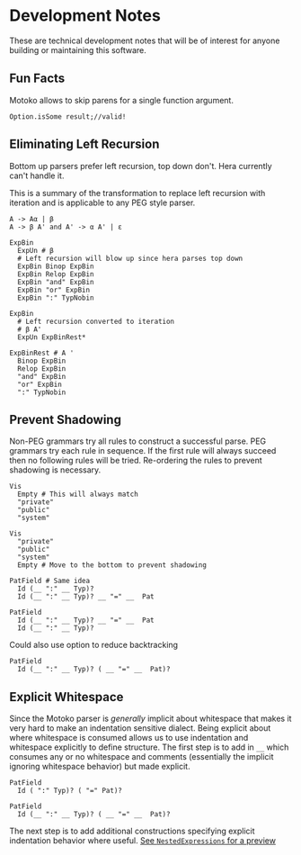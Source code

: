 Development Notes
=================

These are technical development notes that will be of interest for anyone building or maintaining
this software.

Fun Facts
---

Motoko allows to skip parens for a single function argument.

```motoko
Option.isSome result;//valid!
```

Eliminating Left Recursion
---

Bottom up parsers prefer left recursion, top down don't. Hera currently can't handle it.

This is a summary of the transformation to replace left recursion with iteration and is
applicable to any PEG style parser.

```text
A -> Aα | β
A -> β A' and A' -> α A' | ε
```

```hera
ExpBin
  ExpUn # β
  # Left recursion will blow up since hera parses top down
  ExpBin Binop ExpBin
  ExpBin Relop ExpBin
  ExpBin "and" ExpBin
  ExpBin "or" ExpBin
  ExpBin ":" TypNobin
```

```hera
ExpBin
  # Left recursion converted to iteration
  # β A'
  ExpUn ExpBinRest*

ExpBinRest # A '
  Binop ExpBin
  Relop ExpBin
  "and" ExpBin
  "or" ExpBin
  ":" TypNobin
```

Prevent Shadowing
---

Non-PEG grammars try all rules to construct a successful parse. PEG grammars try each rule in sequence. If the first
rule will always succeed then no following rules will be tried. Re-ordering the rules to prevent shadowing is necessary.

```hera
Vis
  Empty # This will always match
  "private"
  "public"
  "system"
```

```hera
Vis
  "private"
  "public"
  "system"
  Empty # Move to the bottom to prevent shadowing
```

```hera
PatField # Same idea
  Id (__ ":" __ Typ)?
  Id (__ ":" __ Typ)? __ "=" __  Pat
```

```hera
PatField
  Id (__ ":" __ Typ)? __ "=" __  Pat
  Id (__ ":" __ Typ)?
```

Could also use option to reduce backtracking

```hera
PatField
  Id (__ ":" __ Typ)? ( __ "=" __  Pat)?
```

Explicit Whitespace
---

Since the Motoko parser is _generally_ implicit about whitespace that makes it very hard to make an indentation sensitive dialect.
Being explicit about where whitespace is consumed allows us to use indentation and whitespace explicitly to define structure. The
first step is to add in `__` which consumes any or no whitespace and comments (essentially the implicit ignoring whitespace behavior)
but made explicit.

```hera
PatField
  Id ( ":" Typ)? ( "=" Pat)?
```

```hera
PatField
  Id (__ ":" __ Typ)? ( __ "=" __  Pat)?
```

The next step is to add additional constructions specifying explicit indentation behavior where useful. [See `NestedExpressions` for a preview](./source/experiments.hera)
